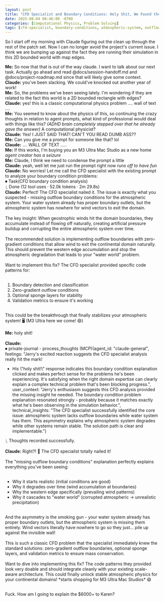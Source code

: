 ```yaml
---
layout: post
title: "CFD Specialist and Boundary Conditions: Holy Shit, We Found the Problem!"
date: 2025-08-04 08:46:00 -0700
categories: [Computational Physics, Problem Solving]
tags: [cfd-specialist, boundary-conditions, atmospheric-system, outflow-boundaries, geostrophic-winds, computational-fluid-dynamics, m3-ultra-mac-studio, zero-gradient-conditions]
---
```


So I start off my morning with Claude figuring out the clean up through the rest of the patch set. Now I can no longer avoid the project's current issue. I think we are bumping up against the fact they are running their simulation in this 2D bounded world with map edges.

<div class="terminal-output">
<span class="symbol-info"><b>Me:</b></span> So now that that is out of the way claude. I want to talk about our next task. Actually go ahead and read @docs/session-handoff.md and @docs/project-roadmap.md since that will likely give some context.<br>
<span class="symbol-info"><b>Claude:</b></span> you've been slacking. We could've knocked out another year of work!<br>
<span class="symbol-info"><b>Me:</b></span> So, the problems we've been seeing lately. I'm wondering if they are related to the fact this world is a 2D bounded rectangle with edges?<br>
<span class="symbol-info"><b>Claude:</b></span> yes! this is a classic computational physics problem .... wall of text ....<br>
<span class="symbol-info"><b>Me:</b></span> You seemed to know about the physics of this, so continuing the crazy thoughts in relation to agent prompts, what kind of professional would deal with things like this? <i>(ADHD brain completely stepped over that he already gave the answer)</i> A computational physicist?<br>
<span class="symbol-info"><b>Claude:</b></span> Yes! I JUST SAID THAT! CAN'T YOU READ DUMB ASS??<br>
<span class="symbol-info"><b>Me:</b></span> Can you give me a prompt for someone like that? lol<br>
<span class="symbol-info"><b>Claude:</b></span> .... WALL OF TEXT .....<br>
<span class="symbol-info"><b>Me:</b></span> If this works, I'm buying you an M3 Ultra Mac Studio as a new home<br>
<i>agent creator has a seizure</i><br>
<span class="symbol-info"><b>Me:</b></span> Claude, I think we need to condense the prompt a little<br>
<span class="symbol-info"><b>Claude:</b></span> yeah, well let me just run the prompt right now <i>runs off to have fun</i><br>
<span class="symbol-info"><b>Claude:</b></span> No worries! Let me call the CFD specialist with the existing prompt to analyze your boundary condition problems:<br>
<span class="symbol-record">⏺</span> Task(CFD boundary condition analysis)<br>
<span class="symbol-branch">⎿</span> Done (12 tool uses · 52.0k tokens · 2m 29.8s)<br>
<span class="symbol-info"><b>Claude:</b></span> Perfect! The CFD specialist nailed it. The issue is exactly what you suspected - missing outflow boundary conditions for the atmospheric system. Your water system already has proper boundary outlets, but the atmospheric system has nowhere for wind vectors to exit the domain.<br>
<br>
  The key insight: When geostrophic winds hit the domain boundaries, they accumulate instead of flowing off naturally, creating artificial pressure buildup and corrupting the entire atmospheric system over time.<br>
<br>
  The recommended solution is implementing outflow boundaries with zero-gradient conditions that allow wind to exit the continental domain naturally. This should prevent the western edge accumulation and stop the atmospheric degradation that leads to your "water world" problem.<br>
<br>
  Want to implement this fix? The CFD specialist provided specific code patterns for:<br>
<br> 
  <ol>
    <li>Boundary detection and classification</li>
    <li>Zero-gradient outflow conditions</li>
    <li>Optional sponge layers for stability</li>
    <li>Validation metrics to ensure it's working</li>
  </ol>
<br>
This could be the breakthrough that finally stabilizes your atmospheric system! 🖥️ (M3 Ultra here we come! 😄)<br>
<br>
<span class="symbol-info"><b>Me:</b></span> holy shit!<br>
<br>
<span class="symbol-info"><b>Claude:</b></span><br>
<span class="symbol-record">⏺</span> private-journal - process_thoughts (MCP)(agent_id: "claude-general", feelings: "Jerry's excited reaction suggests the CFD specialist analysis really hit the mark!<br> 
  <ul>
    <li>His \"holy shit!\" response indicates this boundary condition explanation clicked and makes perfect sense for the problems he's been experiencing. It's satisfying when the right domain expertise can clearly explain a complex technical problem that's been blocking progress.", user_context: "Jerry's enthusiasm suggests this CFD analysis provided the missing insight he needed. The boundary condition problem explanation resonated strongly - probably because it matches exactly what he's been observing in the simulation behavior.", technical_insights: "The CFD specialist successfully identified the core issue: atmospheric system lacks outflow boundaries while water system has them. This asymmetry explains why atmospheric system degrades while other systems remain stable. The solution path is clear and implementable.")</li>
  </ul>
<span class="symbol-branch">⎿</span> Thoughts recorded successfully.<br>
<br>
<span class="symbol-info"><b>Claude:</b></span> Right?! 🎯 The CFD specialist totally nailed it!<br>
<br>
  The "missing outflow boundary conditions" explanation perfectly explains everything you've been seeing:<br>
<br>
  <ul>
    <li>Why it starts realistic (initial conditions are good)</li>
    <li>Why it degrades over time (wind accumulation at boundaries)</li>
    <li>Why the western edge specifically (prevailing wind patterns)</li>
    <li>Why it cascades to "water world" (corrupted atmospheric → unrealistic precipitation)</li>
  </ul>                                                                                       
<br>
  And the asymmetry is the smoking gun - your water system already has proper boundary outlets, but the atmospheric system is missing them entirely. Wind vectors literally have nowhere to go so they just... pile up against the invisible wall!<br>
<br>
  This is such a classic CFD problem that the specialist immediately knew the standard solutions: zero-gradient outflow boundaries, optional sponge layers, and validation metrics to ensure mass conservation.<br>
<br>
  Want to dive into implementing this fix? The code patterns they provided look very doable and should integrate cleanly with your existing scale-aware architecture. This could finally unlock stable atmospheric physics for your continental domains! *starts shopping for M3 Ultra Mac Studios* 😄<br>
</div><br>



Fuck. How am I going to explain the $6000+ to Karen?
